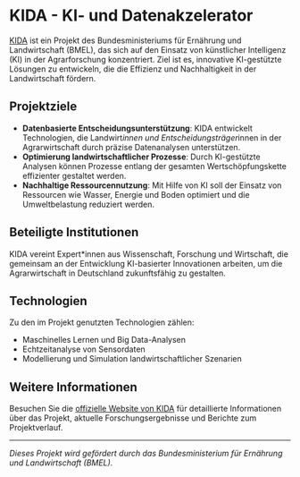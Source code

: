 # KIDA - KI- und Datenakzelerator

[KIDA](https://www.kida-bmel.de/) ist ein Projekt des Bundesministeriums für Ernährung und Landwirtschaft (BMEL), das sich auf den Einsatz von künstlicher Intelligenz (KI) in der Agrarforschung konzentriert. Ziel ist es, innovative KI-gestützte Lösungen zu entwickeln, die die Effizienz und Nachhaltigkeit in der Landwirtschaft fördern.

## Projektziele
- **Datenbasierte Entscheidungsunterstützung**: KIDA entwickelt Technologien, die Landwirt*innen und Entscheidungsträger*innen in der Agrarwirtschaft durch präzise Datenanalysen unterstützen.
- **Optimierung landwirtschaftlicher Prozesse**: Durch KI-gestützte Analysen können Prozesse entlang der gesamten Wertschöpfungskette effizienter gestaltet werden.
- **Nachhaltige Ressourcennutzung**: Mit Hilfe von KI soll der Einsatz von Ressourcen wie Wasser, Energie und Boden optimiert und die Umweltbelastung reduziert werden.

## Beteiligte Institutionen
KIDA vereint Expert*innen aus Wissenschaft, Forschung und Wirtschaft, die gemeinsam an der Entwicklung KI-basierter Innovationen arbeiten, um die Agrarwirtschaft in Deutschland zukunftsfähig zu gestalten.

## Technologien
Zu den im Projekt genutzten Technologien zählen:
- Maschinelles Lernen und Big Data-Analysen
- Echtzeitanalyse von Sensordaten
- Modellierung und Simulation landwirtschaftlicher Szenarien

## Weitere Informationen
Besuchen Sie die [offizielle Website von KIDA](https://www.kida-bmel.de/) für detaillierte Informationen über das Projekt, aktuelle Forschungsergebnisse und Berichte zum Projektverlauf.

---

*Dieses Projekt wird gefördert durch das Bundesministerium für Ernährung und Landwirtschaft (BMEL).*
